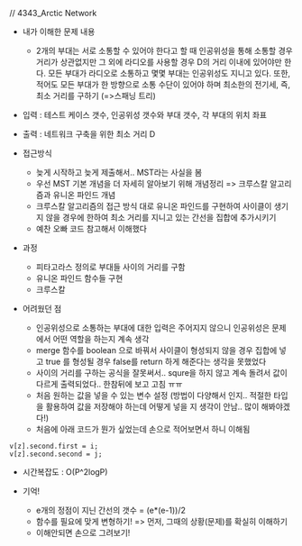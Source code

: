 // 4343_Arctic Network

- 내가 이해한 문제 내용
	- 2개의 부대는 서로 소통할 수 있어야 한다고 할 때 인공위성을 통해 소통할 경우 거리가 상관없지만 그 외에 라디오를 사용할 경우 D의 거리 이내에 있어야만 한다. 모든 부대가 라디오로 소통하고 몇몇 부대는 인공위성도 지니고 있다. 또한, 적어도 모든 부대가 한 방향으로 소통 수단이 있어야 하며 최소한의 전기세, 즉, 최소 거리를 구하기 (=>스패닝 트리)

- 입력 : 테스트 케이스 갯수, 인공위성 갯수와 부대 갯수, 각 부대의 위치 좌표
- 출력 : 네트워크 구축을 위한 최소 거리 D

- 접근방식
	- 늦게 시작하고 늦게 제출해서.. MST라는 사실을 봄
	- 우선 MST 기본 개념을 더 자세히 알아보기 위해 개념정리 => 크루스칼 알고리즘과 유니온 파인드 개념
	- 크루스칼 알고리즘의 접근 방식 대로 유니온 파인드를 구현하여 사이클이 생기지 않을 경우에 한하여 최소 거리를 지니고 있는 간선을 집합에 추가시키기 
	- 예찬 오빠 코드 참고해서 이해했다
	
- 과정
	- 피타고라스 정의로 부대들 사이의 거리를 구함
	- 유니온 파인드 함수들 구현
	- 크루스칼 

	
- 어려웠던 점
	- 인공위성으로 소통하는 부대에 대한 입력은 주어지지 않으니 인공위성은 문제에서 어떤 역할을 하는지 계속 생각
	- merge 함수를 boolean 으로 바꿔서 사이클이 형성되지 않을 경우 집합에 넣고 true 를 형성될 경우 false를 return 하게 해준다는 생각을 못했었다
	- 사이의 거리를 구하는 공식을 잘못써서.. squre을 하지 않고 계속 돌려서 값이 다르게 출력되었다.. 한참뒤에 보고 고침 ㅠㅠ
	- 처음 원하는 값을 넣을 수 있는 변수 설정 (방법이 다양해서 인지.. 적절한 타입을 활용하여 값을 저장해야 하는데 어떻게 넣을 지 생각이 안남.. 많이 해봐야겠다!)
	- 처음에 아래 코드가 뭔가 싶었는데 손으로 적어보면서 하니 이해됨
```
v[z].second.first = i;
v[z].second.second = j;
```


- 시간복잡도 : O(P^2logP) 

- 기억!
	- e개의 정점이 지닌 간선의 갯수 = (e*(e-1))/2
	- 함수를 필요에 맞게 변형하기! => 먼저, 그때의 상황(문제)를 확실히 이해하기
	- 이해안되면 손으로 그려보기!

	